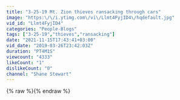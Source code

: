 ```yaml
---
title: "3-25-19 Mt. Zion thieves ransacking through cars"
image: "https:\/\/i.ytimg.com\/vi\/Llmt4FyjID4\/hqdefault.jpg"
vid_id: "Llmt4FyjID4"
categories: "People-Blogs"
tags: ["3-25-19","thieves","ransacking"]
date: "2021-11-15T17:43:41+03:00"
vid_date: "2019-03-26T23:42:03Z"
duration: "PT4M1S"
viewcount: "4333"
likeCount: "1"
dislikeCount: "0"
channel: "Shane Stewart"
---
```

{% raw %}{% endraw %}
